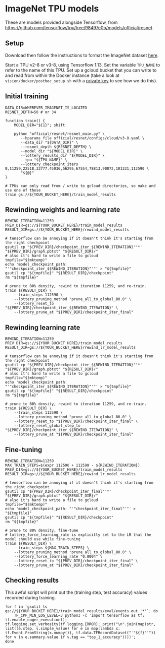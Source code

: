 # ImageNet TPU models

These are models provided alongside Tensorflow, from  https://github.com/tensorflow/tpu/tree/98497e0b/models/official/resnet.

## Setup

Download then follow the instructions to format the ImageNet dataset [here](https://github.com/tensorflow/tpu/tree/98497e0b/models/official/resnet).

Start a TPU v2-8 or v3-8, using Tensorflow 1.13.
Set the variable `TPU_NAME` to refer to the name of this TPU.
Set up a gcloud bucket that you can write to and read from within the Docker instance (take a look at `vision/docker/posthoc_setup.sh` with a [private key](https://cloud.google.com/iam/docs/creating-managing-service-account-keys) to see how we do this).

## Initial training

```
DATA_DIR=WHEREVER_IMAGENET_IS_LOCATED
RESNET_DEPTH=50 # or 34

function train() {
    MODEL_DIR="${1}"; shift

    python "official/resnet/resnet_main.py" \
       --hparams_file official/resnet/configs/cloud/v3-8.yaml \
       --data_dir "${DATA_DIR}" \
       --resnet_depth ${RESNET_DEPTH} \
       --model_dir "${MODEL_DIR}" \
       --lottery_results_dir "${MODEL_DIR}" \
       --tpu "${TPU_NAME}" \
       --lottery_checkpoint_iters 0,11259,22518,33777,45036,56295,67554,78813,90072,101331,112590 \
       "${@}"
}

# TPUs can only read from / write to gcloud directories, so make and use one of those
train gs://${YOUR_BUCKET_HERE}/train_model_results
```

## Rewinding weights and learning rate

```
REWIND_ITERATION=11259
PREV_DIR=gs://${YOUR_BUCKET_HERE}/train_model_results
RESULT_DIR=gs://${YOUR_BUCKET_HERE}/rewind_model_results

# tensorflow can be annoying if it doesn't think it's starting from the right checkpoint
gsutil cp "${PREV_DIR}/checkpoint_iter_${REWIND_ITERATION}"'*' "${PREV_DIR}/graph.pbtxt" "${RESULT_DIR}/"
# also it's hard to write a file to gcloud
tmpfile="$(mktemp)"
echo 'model_checkpoint_path: "'"checkpoint_iter_${REWIND_ITERATION}"'"' > "${tmpfile}"
gsutil cp "${tmpfile}" "${RESULT_DIR}/checkpoint"
rm "${tmpfile}"

# prune to 80% density, rewind to iteration 11259, and re-train.
train ${RESULT_DIR} \
    --train_steps 112590 \
    --lottery_pruning_method "prune_all_to_global_80.0" \
    --lottery_reset_to "${PREV_DIR}/checkpoint_iter_${REWIND_ITERATION}" \
    --lottery_prune_at "${PREV_DIR}/checkpoint_iter_final"
```

## Rewinding learning rate
```
REWIND_ITERATION=11259
PREV_DIR=gs://${YOUR_BUCKET_HERE}/train_model_results
RESULT_DIR=gs://${YOUR_BUCKET_HERE}/rewind_lr_model_results

# tensorflow can be annoying if it doesn't think it's starting from the right checkpoint
gsutil cp "${PREV_DIR}/checkpoint_iter_${REWIND_ITERATION}"'*' "${PREV_DIR}/graph.pbtxt" "${RESULT_DIR}/"
# also it's hard to write a file to gcloud
tmpfile="$(mktemp)"
echo 'model_checkpoint_path: "'"checkpoint_iter_${REWIND_ITERATION}"'"' > "${tmpfile}"
gsutil cp "${tmpfile}" "${RESULT_DIR}/checkpoint"
rm "${tmpfile}"

# prune to 80% density, rewind to iteration 11259, and re-train.
train ${RESULT_DIR} \
    --train_steps 112590 \
    --lottery_pruning_method "prune_all_to_global_80.0" \
    --lottery_reset_to "${PREV_DIR}/checkpoint_iter_final" \
    --lottery_reset_global_step_to "${PREV_DIR}/checkpoint_iter_${REWIND_ITERATION}" \
    --lottery_prune_at "${PREV_DIR}/checkpoint_iter_final"
```

## Fine-tuning
```
REWIND_ITERATION=11259
MAX_TRAIN_STEPS=$(expr 112590 + 112590 - ${REWIND_ITERATION})
PREV_DIR=gs://${YOUR_BUCKET_HERE}/train_model_results
RESULT_DIR=gs://${YOUR_BUCKET_HERE}/rewind_lr_model_results

# tensorflow can be annoying if it doesn't think it's starting from the right checkpoint
gsutil cp "${PREV_DIR}/checkpoint_iter_final"'*' "${PREV_DIR}/graph.pbtxt" "${RESULT_DIR}/"
# also it's hard to write a file to gcloud
tmpfile="$(mktemp)"
echo 'model_checkpoint_path: "'"checkpoint_iter_final"'"' > "${tmpfile}"
gsutil cp "${tmpfile}" "${RESULT_DIR}/checkpoint"
rm "${tmpfile}"

# prune to 80% density, fine-tune
# lottery_force_learning_rate is explicitly set to the LR that the model should use while fine-tuning
train ${RESULT_DIR} \
    --train_steps ${MAX_TRAIN_STEPS} \
    --lottery_pruning_method "prune_all_to_global_80.0" \
    --lottery_force_learning_rate "0.0004" \
    --lottery_reset_to "${PREV_DIR}/checkpoint_iter_final" \
    --lottery_prune_at "${PREV_DIR}/checkpoint_iter_final"
```

## Checking results

This awful script will print out the (training step, test accuracy) values recorded during training.
```
for f in `gsutil ls gs://${YOUR_BUCKET_HERE}/train_model_results/eval/events.out.'*'`; do
    TF_CPP_MIN_LOG_LEVEL=3 python3 -c 'import tensorflow as tf; tf.enable_eager_execution(); tf.logging.set_verbosity(tf.logging.ERROR); print("\n".join(map(str, list((e.step, v.simple_value) for e in map(lambda x: tf.Event.FromString(x.numpy()), tf.data.TFRecordDataset("'"${f}"'")) for v in e.summary.value if v.tag == "top_1_accuracy"))))';
done
```
